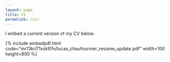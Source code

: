 ```yaml
---
layout: page
title: CV
permalink: /cv/
---
```

<!---
To get this link, upload to dropbox and then open the file on the dropbox website. Click sharing and then generate the link. Use that link below. Make sure that the link is of the form: https://www.dropbox.com/s/ALPHANUMERICSTRING/fname.pdf
-->
I embed a current version of my CV below.

{% include embedpdf.html code="mr13krl71xsk97n/lucas_chaufournier_resume_update.pdf" width=100 height=800 %}
